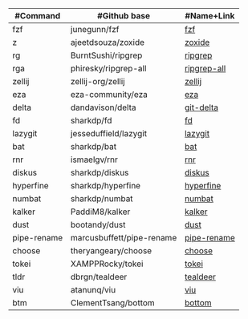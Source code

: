 | #Command           | #Github base               | #Name+Link                                                    |
|---------------     |--------------------------- | --------------------------------------------------------------|
| fzf                | junegunn/fzf               | [fzf](https://github.com/junegunn/fzf)                        |
| z                  | ajeetdsouza/zoxide         | [zoxide](https://github.com/ajeetdsouza/zoxide)               |
| rg                 | BurntSushi/ripgrep         | [ripgrep](https://github.com/BurntSushi/ripgrep )             |
| rga                | phiresky/ripgrep-all       | [ripgrep-all](https://github.com/phiresky/ripgrep-all )       |
| zellij             | zellij-org/zellij          | [zellij](https://github.com/zellij-org/zellij)                |
| eza                | eza-community/eza          | [eza](https://github.com/eza-community/eza)                   |
| delta              | dandavison/delta           | [git-delta](https://github.com/dandavison/delta)              |
| fd                 | sharkdp/fd                 | [fd](https://github.com/sharkdp/fd)                           |
| lazygit            | jesseduffield/lazygit      | [lazygit](https://github.com/jesseduffield/lazygit)           |
| bat                | sharkdp/bat                | [bat](https://github.com/sharkdp/bat)                         |
| rnr                | ismaelgv/rnr               | [rnr](https://github.com/ismaelgv/rnr)                        |
| diskus             | sharkdp/diskus             | [diskus](https://github.com/sharkdp/diskus)                   |
| hyperfine          | sharkdp/hyperfine          | [hyperfine](https://github.com/sharkdp/hyperfine)             |
| numbat             | sharkdp/numbat             | [numbat](https://github.com/sharkdp/numbat)                   |
| kalker             | PaddiM8/kalker             | [kalker](https://github.com/PaddiM8/kalker)                   |
| dust               | bootandy/dust              | [dust](https://github.com/bootandy/dust)                      |
| pipe-rename        | marcusbuffett/pipe-rename  | [pipe-rename](https://github.com/marcusbuffett/pipe-rename)   |
| choose             | theryangeary/choose        | [choose](https://github.com/theryangeary/choose)              |
| tokei              | XAMPPRocky/tokei           | [tokei](https://github.com/XAMPPRocky/tokei)                  |
| tldr               | dbrgn/tealdeer             | [tealdeer](https://github.com/dbrgn/tealdeer)                 |
| viu                | atanunq/viu                | [viu](https://github.com/atanunq/viu)                         |
| btm                | ClementTsang/bottom        | [bottom](https://github.com/ClementTsang/bottom)              |
